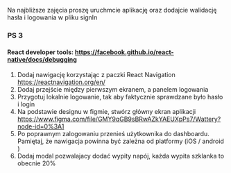 Na najbliższe zajęcia proszę uruchmcie aplikację oraz dodajcie walidację hasła i logowania w pliku signIn 

### PS 3

#### React developer tools: https://facebook.github.io/react-native/docs/debugging
1. Dodaj nawigację korzystając z paczki React Navigation https://reactnavigation.org/en/
2. Dodaj przejście między pierwszym ekranem, a panelem logowania
3. Przygotuj lokalnie logowanie, tak aby faktycznie sprawdzane było hasło i login
4. Na podstawie designu w figmie, stwórz główny ekran aplikacji 
https://www.figma.com/file/GMY9qGB9sBRwAZkYAEUXpPs7/Wattery?node-id=0%3A1
5. Po poprawnym zalogowaniu przenieś użytkownika do dashboardu. Pamiętaj, że nawigacja powinna być zależna od platformy (iOS / android )
6. Dodaj modal pozwalajacy dodać wypity napój, każda wypita szklanka to obecnie 20%

